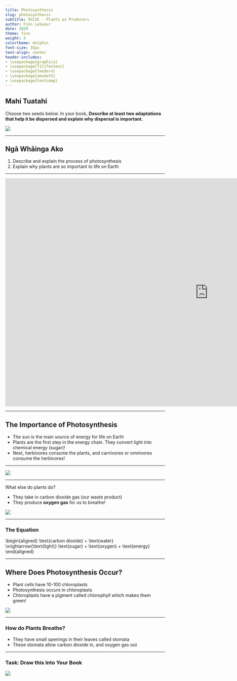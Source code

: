 ```yaml
---
title: Photosynthesis
slug: photosynthesis
subtitle: 9SCIE - Plants as Producers
author: Finn LeSueur
date: 2020
theme: finn
weight: 4
colortheme: dolphin
font-size: 35px
text-align: center
header-includes:
- \usepackage{graphicx}
- \usepackage[T1]{fontenc}
- \usepackage{lmodern}
- \usepackage{amsmath}
- \usepackage{textcomp}
---
```


## Mahi Tuatahi

Choose two seeds below. In your book, __Describe at least two adaptations that help it be dispersed and explain why dispersal is important.__

![](../assets/seed-dispersal.gif "")

---

## Ngā Whāinga Ako

1. Describe and explain the process of photosynthesis
2. Explain why plants are so important to life on Earth

---

<iframe width="1280" height="720" src="https://www.youtube.com/embed/uixA8ZXx0KU" frameborder="0" allow="accelerometer; autoplay; encrypted-media; gyroscope; picture-in-picture" allowfullscreen></iframe>

---

## The Importance of Photosynthesis

- The sun is the main source of energy for life on Earth
- Plants are the first step in the energy chain. They convert light into chemical energy (sugar)!
- Next, herbivores consume the plants, and carnivores or omnivores consume the herbivores!

---

![](../assets/food-chain.png "")

---

What else do plants do?

- They take in carbon dioxide gas (our waste product)
- They produce __oxygen gas__ for us to breathe!

![](../assets/photosynthesis.gif "")

---

### The Equation

\begin{aligned}
    \text{carbon dioxide} + \text{water} \xrightarrow{\text{light}} \text{sugar} + \text{oxygen} + \text{energy}
\end{aligned}

---

## Where Does Photosynthesis Occur?

- Plant cells have 10-100 chloroplasts
- Photosynthesis occurs in chloroplasts
- Chloroplasts have a pigment called chlorophyll which makes them green!

![](../assets/chlorophyll.png "")

---

### How do Plants Breathe?

- They have small openings in their leaves called stomata
- These stomata allow carbon dioxide in, and oxygen gas out

---

### Task: Draw this Into Your Book

![](../assets/stomata-close.jpg "")
